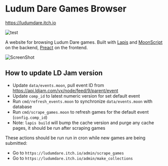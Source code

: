 # Ludum Dare Games Browser

<https://ludumdare.itch.io>

![test](https://github.com/leafo/ludum-dare-browser/workflows/test/badge.svg)

A website for browsing Ludum Dare games. Built with [Lapis][2] and
[MoonScript][1] on the backend, [Preact][3] on the frontend.

![ScreenShot](http://leafo.net/shotsnb/2013-05-11_23-26-37.png)


## How to update LD Jam version

* Update `data/events.moon`, pull event ID from https://api.ldjam.com/vx/node/feed/9/parent/event
* Update `comp_id` to latest numeric version for set default event
* Run `cmd/refresh_events.moon` to synchronize `data/events.moon` with database
* Run `cmd/scrape_games.moon` to refresh games for the default event (`config.comp_id`)
* Note: `lapis build` will bump the cache version and purge any cache pages, it should be run after scraping games

These actions should be run run in cron while new games are being submitted:

* Go to `https://ludumdare.itch.io/admin/scrape_games`
* Go to `https://ludumdare.itch.io/admin/make_collections`


 [1]: https://moonscript.org
 [2]: https://leafo.net/lapis
 [3]: https://preactjs.com/




